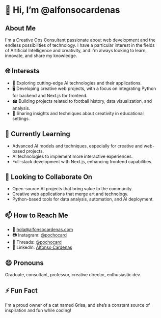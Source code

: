 # 👋 Hi, I’m @alfonsocardenas

## About Me
I'm a Creative Ops Consultant passionate about web development and the endless possibilities of technology. I have a particular interest in the fields of Artificial Intelligence and creativity, and I'm always looking to learn, innovate, and share my knowledge.

## 🌐 Interests
- 🚀 Exploring cutting-edge AI technologies and their applications.
- 🖥️ Developing creative web projects, with a focus on integrating Python for backend and Next.js for frontend.
- 🏟️ Building projects related to football history, data visualization, and analysis.
- 🧠 Sharing insights and techniques about creativity in educational settings.

## 🌱 Currently Learning
- Advanced AI models and techniques, especially for creative and web-based projects.
- AI technologies to implement more interactive experiences.
- Full-stack development with Next.js, enhancing frontend capabilities.

## 💞️ Looking to Collaborate On
- Open-source AI projects that bring value to the community.
- Creative web applications that merge art and technology.
- Python-based tools for data analysis, automation, and AI deployment.

## 📫 How to Reach Me
- 📧 [hola@alfonsocardenas.com](mailto:hola@alfonsocardenas.com)
- 📷 Instagram: [@pochocard](https://www.instagram.com/pochocard/)
- 🧵 Threads: [@pochocard](https://www.threads.net/@pochocard)
- 💼 LinkedIn: [Alfonso Cárdenas](https://www.linkedin.com/in/alfonsocardenasortega)

## 😄 Pronouns
Graduate, consultant, professor, creative director, enthusiastic dev.

## ⚡ Fun Fact
I'm a proud owner of a cat named Grisa, and she’s a constant source of inspiration and fun while coding!
